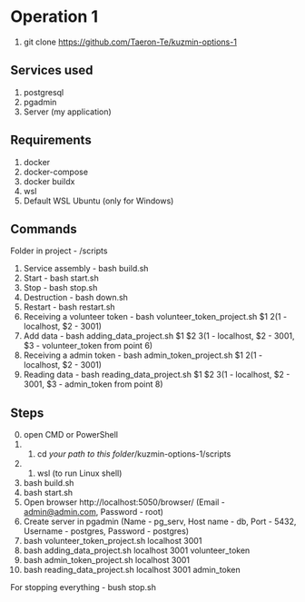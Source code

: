 # Operation 1
1. git clone https://github.com/Taeron-Te/kuzmin-options-1
## Services used
1. postgresql
2. pgadmin
3. Server (my application)
## Requirements
1. docker
2. docker-compose
3. docker buildx
4. wsl
5. Default WSL Ubuntu (only for Windows)
## Commands
Folder in project - /scripts
1. Service assembly - bash build.sh
2. Start - bash start.sh
3. Stop - bash stop.sh
4. Destruction - bash down.sh
5. Restart - bash restart.sh
6. Receiving a volunteer token - bash volunteer_token_project.sh $1 $2 ($1 - localhost, $2 - 3001)
7. Add data - bash adding_data_project.sh $1 $2 $3 ($1 - localhost, $2 - 3001, $3 - volunteer_token from point 6)
8. Receiving a admin token - bash admin_token_project.sh $1 $2 ($1 - localhost, $2 - 3001)
9. Reading data - bash reading_data_project.sh $1 $2 $3 ($1 - localhost, $2 - 3001, $3 - admin_token from point 8)
## Steps
0. open CMD or PowerShell
0. 1. cd *your path to this folder*/kuzmin-options-1/scripts
0. 1. wsl (to run Linux shell)
1. bash build.sh
2. bash start.sh
3. Open browser http://localhost:5050/browser/ (Email - admin@admin.com, Password - root)
4. Create server in pgadmin (Name - pg_serv, Host name - db, Port - 5432, Username - postgres, Password - postgres)
5. bash volunteer_token_project.sh localhost 3001
6. bash adding_data_project.sh localhost 3001 volunteer_token
7. bash admin_token_project.sh localhost 3001
8. bash reading_data_project.sh localhost 3001 admin_token

For stopping everything - bush stop.sh
